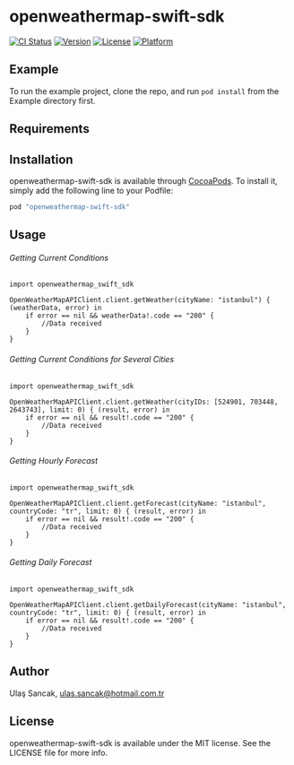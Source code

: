 # openweathermap-swift-sdk

[![CI Status](http://img.shields.io/travis/rocxteady/openweathermap-swift-sdk.svg?style=flat)](https://travis-ci.org/rocxteady/openweathermap-swift-sdk)
[![Version](https://img.shields.io/cocoapods/v/openweathermap-swift-sdk.svg?style=flat)](http://cocoapods.org/pods/openweathermap-swift-sdk)
[![License](https://img.shields.io/cocoapods/l/openweathermap-swift-sdk.svg?style=flat)](http://cocoapods.org/pods/openweathermap-swift-sdk)
[![Platform](https://img.shields.io/cocoapods/p/openweathermap-swift-sdk.svg?style=flat)](http://cocoapods.org/pods/openweathermap-swift-sdk)

## Example

To run the example project, clone the repo, and run `pod install` from the Example directory first.

## Requirements

## Installation

openweathermap-swift-sdk is available through [CocoaPods](http://cocoapods.org). To install
it, simply add the following line to your Podfile:

```ruby
pod "openweathermap-swift-sdk"
```
## Usage
###### Getting Current Conditions
```
import openweathermap_swift_sdk

OpenWeatherMapAPIClient.client.getWeather(cityName: "istanbul") { (weatherData, error) in
    if error == nil && weatherData!.code == "200" {
		//Data received
    }
}
```
###### Getting Current Conditions for Several Cities
```
import openweathermap_swift_sdk

OpenWeatherMapAPIClient.client.getWeather(cityIDs: [524901, 703448, 2643743], limit: 0) { (result, error) in
    if error == nil && result!.code == "200" {
		//Data received
    }
}
```
###### Getting Hourly Forecast
```
import openweathermap_swift_sdk

OpenWeatherMapAPIClient.client.getForecast(cityName: "istanbul", countryCode: "tr", limit: 0) { (result, error) in
    if error == nil && result!.code == "200" {
		//Data received
    }
}
```
###### Getting Daily Forecast
```
import openweathermap_swift_sdk

OpenWeatherMapAPIClient.client.getDailyForecast(cityName: "istanbul", countryCode: "tr", limit: 0) { (result, error) in
    if error == nil && result!.code == "200" {
		//Data received
    }
}
```

## Author

Ulaş Sancak, ulas.sancak@hotmail.com.tr

## License

openweathermap-swift-sdk is available under the MIT license. See the LICENSE file for more info.

